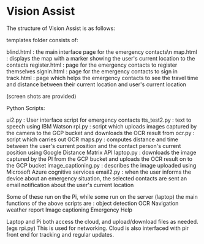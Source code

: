 # Vision Assist

The structure of Vision Assist is as follows:

templates folder consists of:

blind.html : the main interface page for the emergency contacts\n 
map.html : displays the map with a marker showing the user's current location to the contacts
register.html : page for the emergency contacts to register themselves 
signin.html : page for the emergency contacts to sign in
track.html : page which helps the emergency contacts to see the travel time and distance between their current location and user's current location

(screen shots are provided)


Python Scripts:

ui2.py : User interface script for emergency contacts
tts_test2.py : text to speech using IBM Watson
rpi.py : script which uploads images captured by the camera to the GCP bucket and downloads the OCR result from 
ocr.py : script which carries out OCR
maps.py : computes distance and time between the user's current position and the contact person's current position using Google Distance Matrix API
laptop.py : downloads the image captured by the PI from the GCP bucket and uploads the OCR result on to the GCP bucket
image_captioning.py : describes the image uploaded using Microsoft Azure cognitive services
email2.py : when the user informs the device about an emergency situation, the selected contacts are sent an email notification about the user's current location


Some of these run on the Pi, while some run on the server (laptop) 
the main functions of the above scripts are : 
object detection
OCR
Navigation
weather report
Image captioning
Emergency Help

Laptop and Pi both access the cloud, and upload/download files as needed.(egs rpi.py)  This is used for networking. 
Cloud is also interfaced with pir front end for tracking and regular updates. 